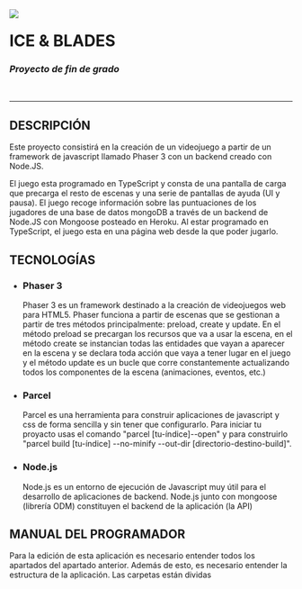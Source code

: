 <img align="left" src="https://i.imgur.com/3Ya2bjq.png">
<h1>ICE & BLADES</h1>
<h3><i>Proyecto de fin de grado</i></h3>
<br>

<hr></hr>

<section id="description">
	<h2>DESCRIPCIÓN</h2>
		<p>
			Este proyecto consistirá en la creación de un videojuego a partir de un framework de
			javascript llamado Phaser 3 con un backend creado con Node.JS.
		</p>
		<p>
			El juego esta programado en TypeScript y consta de una pantalla de carga
			que precarga el resto de escenas y una serie de pantallas de ayuda (UI y pausa).
			El juego recoge información sobre las puntuaciones de los jugadores de una base de
			datos mongoDB a través de un backend de Node.JS con Mongoose posteado en Heroku. Al estar
			programado en TypeScript, el juego esta en una página web desde la que
			poder jugarlo.
		</p>
</section>

<section id="tecnologies">
	<h2>TECNOLOGÍAS</h2>
	<ul>
		<section id="phaser3">
			<li><h3>Phaser 3</h3></li>
				<p>
					Phaser 3 es un framework destinado a la creación de videojuegos web para HTML5. Phaser funciona a partir de escenas que se gestionan a partir de
					tres métodos principalmente: preload, create y update. En el método preload se precargan los recursos que va a usar la escena, en el método create
					se instancian todas las entidades que vayan a aparecer en la escena y se declara toda acción que vaya a tener lugar en el juego y el método update
					es un bucle que corre constantemente actualizando todos los componentes de la escena (animaciones, eventos, etc.)
				</p>
		</section>
		<section id="parcel">
			<li><h3>Parcel</h3></li>
			<p>
				Parcel es una herramienta para construir aplicaciones de javascript y css de forma sencilla y sin tener que configurarlo. Para iniciar tu proyacto
				usas el comando "parcel [tu-índice]--open" y para construirlo "parcel build [tu-índice] --no-minify --out-dir [directorio-destino-build]".
			</p>
		</section>
		<section id="node">
			<li><h3>Node.js</h3></li>
			<p>
				Node.js es un entorno de ejecución de Javascript muy útil para el desarrollo de aplicaciones de backend. Node.js junto con mongoose (librería ODM)
				constituyen el backend de la aplicación (la API)
			</p>
		</section>
	</ul>
</section>
	
<section id="manualProg">
	<h2>MANUAL DEL PROGRAMADOR</h2>
	<p>
		Para la edición de esta aplicación es necesario entender todos los apartados del apartado anterior. Además de esto, es necesario entender la estructura de la
		aplicación. Las carpetas están dividas
	</p>
</section>
